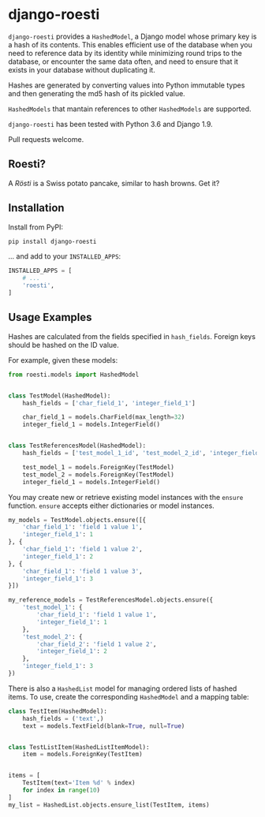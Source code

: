 # django-roesti

`django-roesti` provides a `HashedModel`, a Django model whose primary key is a
hash of its contents. This enables efficient use of the database when you need to reference data by its identity while minimizing round trips to
the database, or encounter the same data often, and need to ensure that it
exists in your database without duplicating it.

Hashes are generated by converting values into Python immutable types and then
generating the md5 hash of its pickled value.

`HashedModels` that mantain references to other `HashedModels` are supported.

`django-roesti` has been tested with Python 3.6 and Django 1.9.

Pull requests welcome.

## Roesti?

A *Rösti* is a Swiss potato pancake, similar to hash browns. Get it?

## Installation

Install from PyPI:

```bash
pip install django-roesti
```

... and add to your `INSTALLED_APPS`:

```python
INSTALLED_APPS = [
    # ...
    'roesti',
]
```

## Usage Examples

Hashes are calculated from the fields specified in `hash_fields`. Foreign keys
should be hashed on the ID value.

For example, given these models:

```python
from roesti.models import HashedModel


class TestModel(HashedModel):
    hash_fields = ['char_field_1', 'integer_field_1']

    char_field_1 = models.CharField(max_length=32)
    integer_field_1 = models.IntegerField()


class TestReferencesModel(HashedModel):
    hash_fields = ['test_model_1_id', 'test_model_2_id', 'integer_field_1']

    test_model_1 = models.ForeignKey(TestModel)
    test_model_2 = models.ForeignKey(TestModel)
    integer_field_1 = models.IntegerField()
```

You may create new or retrieve existing model instances with the `ensure`
function. `ensure` accepts either dictionaries or model instances.

```python
my_models = TestModel.objects.ensure([{
    'char_field_1': 'field 1 value 1',
    'integer_field_1': 1
}, {
    'char_field_1': 'field 1 value 2',
    'integer_field_1': 2
}, {
    'char_field_1': 'field 1 value 3',
    'integer_field_1': 3
}])

my_reference_models = TestReferencesModel.objects.ensure({
    'test_model_1': {
        'char_field_1': 'field 1 value 1',
        'integer_field_1': 1
    },
    'test_model_2': {
        'char_field_2': 'field 1 value 2',
        'integer_field_1': 2
    },
    'integer_field_1': 3
})
```

There is also a `HashedList` model for managing ordered lists of hashed items.
To use, create the corresponding `HashedModel` and a mapping table:

```python
class TestItem(HashedModel):
    hash_fields = ('text',)
    text = models.TextField(blank=True, null=True)


class TestListItem(HashedListItemModel):
    item = models.ForeignKey(TestItem)


items = [
    TestItem(text='Item %d' % index)
    for index in range(10)
]
my_list = HashedList.objects.ensure_list(TestItem, items)
```
